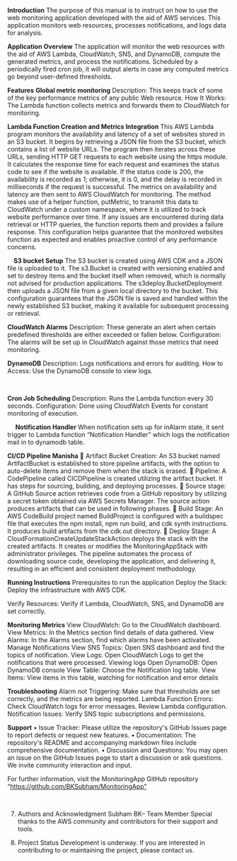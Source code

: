 

 **Introduction**
 The purpose of this manual is to instruct on how to use the web monitoring application developed with the aid of AWS services. This application monitors web resources, processes notifications, and logs data for analysis.

**Application Overview**
 The application will monitor the web resources with the aid of AWS Lambda, CloudWatch, SNS, and DynamoDB, compute the generated metrics, and process the notifications. Scheduled by a periodically fired cron job, it will output alerts in case any computed metrics go beyond user-defined thresholds.
 
**Features**
**Global metric monitoring**
Description: This keeps track of some of the key performance metrics of any public Web resource.
How It Works: The Lambda function collects metrics and forwards them to CloudWatch for monitoring.

**Lambda Function Creation and Metrics Integration**
This AWS Lambda program monitors the availability and latency of a set
of websites stored in an S3 bucket. It begins by retrieving a JSON file from
the S3 bucket, which contains a list of website URLs. The program then
iterates across these URLs, sending HTTP GET requests to each website
using the https module. It calculates the response time for each request and
examines the status code to see if the website is available. If the status code
is 200, the availability is recorded as 1; otherwise, it is 0, and the delay is
recorded in milliseconds if the request is successful.
The metrics on availability and latency are then sent to AWS CloudWatch
for monitoring. The method makes use of a helper function, putMetric, to
transmit this data to CloudWatch under a custom namespace, where it is
utilized to track website performance over time. If any issues are
encountered during data retrieval or HTTP queries, the function reports
them and provides a failure response. This configuration helps guarantee
that the monitored websites function as expected and enables proactive
control of any performance concerns.
 
 **S3 bucket Setup**
The S3 bucket is created using AWS CDK and a JSON file is uploaded to
it. The s3.Bucket is created with versioning enabled and set to destroy items
and the bucket itself when removed, which is normally not advised for
production applications. The s3deploy.BucketDeployment then uploads a
JSON file from a given local directory to the bucket. This configuration
guarantees that the JSON file is saved and handled within the newly
established S3 bucket, making it available for subsequent processing or
retrieval.

 **CloudWatch Alarms**
Description: These generate an alert when certain predefined thresholds are either exceeded or fallen below.
Configuration: The alarms will be set up in CloudWatch against those metrics that need monitoring.
 

**DynamoDB**
Description: Logs notifications and errors for auditing.
How to Access: Use the DynamoDB console to view logs.
 	
 

 **Cron Job Scheduling**
Description: Runs the Lambda function every 30 seconds.
Configuration: Done using CloudWatch Events for constant monitoring of execution.
 
 
 
**Notification Handler**
When notification sets up for inAlarm state, it sent trigger to Lambda function “Notification Handler” which logs the notification mail in to dynamodb table.

**CI/CD Pipeline Manisha**
 Artifact Bucket Creation: An S3 bucket named ArtifactBucket is
established to store pipeline artifacts, with the option to auto-delete items
and remove them when the stack is erased.
 Pipeline: A CodePipeline called CICDPipeline is created utilizing the
artifact bucket. It has steps for sourcing, building, and deploying processes.
 Source stage: A GitHub Source action retrieves code from a GitHub
repository by utilizing a secret token obtained via AWS Secrets Manager.
The source action produces artifacts that can be used in following phases.
 Build Stage: An AWS CodeBuild project named BuildProject is configured
with a buildspec file that executes the npm install, npm run build, and cdk
synth instructions. It produces build artifacts from the cdk.out directory.
 Deploy Stage: A CloudFormationCreateUpdateStackAction deploys the
stack  with  the  created  artifacts.  It  creates  or  modifies  the
MonitoringAppStack  with  administrator  privileges.
The pipeline automates the process of downloading source code, developing
the application, and delivering it, resulting in an efficient and consistent
deployment methodology.
 
**Running Instructions**
Prerequisites to run the application
Deploy the Stack: Deploy the infrastructure with AWS CDK.
 
Verify Resources: Verify if Lambda, CloudWatch, SNS, and DynamoDB are set correctly.


**Monitoring Metrics**
View CloudWatch: Go to the CloudWatch dashboard.
View Metrics: In the Metrics section find details of data gathered. 
View Alarms: In the Alarms section, find which alarms have been activated. 
Manage Notifications
View SNS Topics: Open SNS dashboard and find the topics of notification.
View Logs: Open CloudWatch Logs to get the notifications that were processed.
Viewing logs
Open DynamoDB: Open DynamoDB console 
View Table: Choose the Notification log table.
View Items: View items in this table, watching for notification and error details

 **Troubleshooting**
Alarm not Triggering: Make sure that thresholds are set correctly, and the metrics are being reported. Lambda Function Errors: Check CloudWatch logs for error messages. Review Lambda configuration. Notification Issues: Verify SNS topic subscriptions and permissions.

**Support**
•	Issue Tracker: Please utilize the repository's GitHub Issues page to report defects or request new features.
•	Documentation: The repository's README and accompanying markdown files include comprehensive documentation.
•	Discussion and Questions: You may open an issue on the GitHub Issues page to start a discussion or ask questions. We invite community interaction and input.

For further information, visit the MonitoringApp GitHub repository “https://github.com/BKSubham/MonitoringApp”

 

7. Authors and Acknowledgment
Subham BK– Team Member
Special thanks to the AWS community and contributors for their support and tools.

8. Project Status
Development is underway. If you are interested in contributing to or maintaining the project, please contact us.





